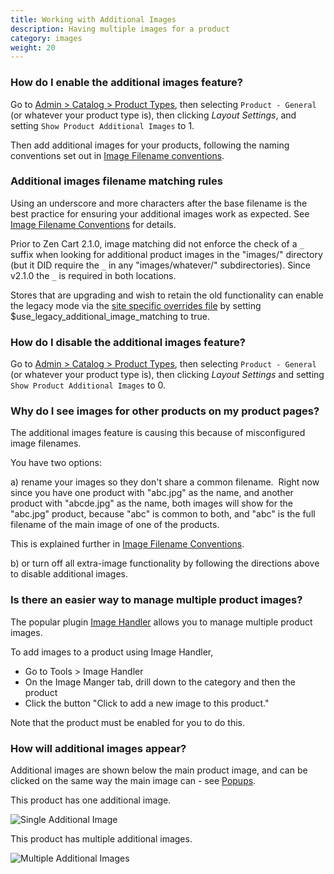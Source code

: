 ```yaml
---
title: Working with Additional Images 
description: Having multiple images for a product
category: images 
weight: 20
---
```


### How do I enable the additional images feature? 
Go to [Admin > Catalog > Product Types](/user/admin_pages/catalog/product_types/),
then selecting `Product - General` (or whatever your product type is),
then clicking *Layout Settings*, and setting `Show Product Additional Images` to 1.

Then add additional images for your products, following the naming 
conventions set out in [Image Filename conventions](/user/images/image_filename_conventions/). 

### Additional images filename matching rules

Using an underscore and more characters after the base filename is the best practice for ensuring your additional images work as expected.  See [Image Filename Conventions](/user/images/image_filename_conventions/) for details. 

Prior to Zen Cart 2.1.0, image matching did not enforce the check of a `_` suffix when looking for additional product images in the "images/" directory (but it DID require the `_` in any "images/whatever/" subdirectories). Since v2.1.0 the `_` is required in both locations. 

Stores that are upgrading and wish to retain the old functionality can enable the legacy mode via the [site specific overrides file](/user/customizing/site_specific_overrides/) by setting $use_legacy_additional_image_matching to true.



### How do I disable the additional images feature? 

Go to [Admin > Catalog > Product Types](/user/admin_pages/catalog/product_types/),
then selecting `Product - General` (or whatever your product type is),
then clicking *Layout Settings* and setting `Show Product Additional Images` to 0.

### Why do I see images for other products on my product pages?

The additional images feature is causing this because of misconfigured image filenames. 

You have two options:  

a) rename your images so they don't share a common filename.  Right now since you have one product with "abc.jpg" as the name, and another product with "abcde.jpg" as the name, both images will show for the "abc.jpg" product, because "abc" is common to both, and "abc" is the full filename of the main image of one of the products.   

This is explained further in [Image Filename Conventions](/user/images/image_filename_conventions/). 

b) or turn off all extra-image functionality by following 
the directions above to disable additional images.

### Is there an easier way to manage multiple product images? 

The popular plugin [Image Handler](/user/images/image_plugins/) allows you to manage multiple product images. 

To add images to a product using Image Handler, 

- Go to Tools > Image Handler
- On the Image Manger tab, drill down to the category and then the product 
- Click the button "Click to add a new image to this product."

Note that the product must be enabled for you to do this. 

### How will additional images appear? 

Additional images are shown below the main product image, and can be clicked on the same way the main image can - see [Popups](/user/images/popups).

This product has one additional image.

![Single Additional Image](/images/main_additional_1.png)

This product has multiple additional images. 

![Multiple Additional Images](/images/main_additional_2.png)


